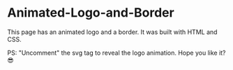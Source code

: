 # Animated-Logo-and-Border

This page has an animated logo and a border. It was built with HTML and CSS.

PS: "Uncomment" the svg tag to reveal the logo animation. Hope you like it? 😎

